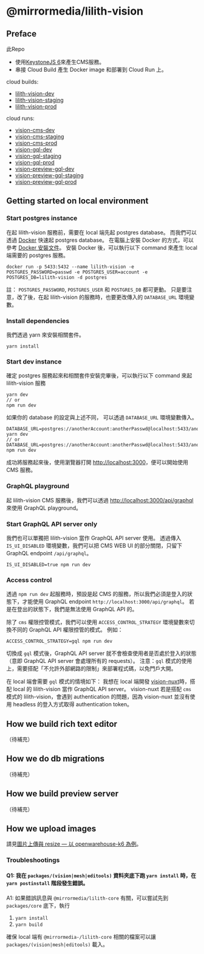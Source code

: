 # @mirrormedia/lilith-vision

## Preface
此Repo
- 使用[KeystoneJS 6](https://keystonejs.com/docs)來產生CMS服務。
- 串接 Cloud Build 產生 Docker image 和部署到 Cloud Run 上。

cloud builds:
- [lilith-vision-dev](https://console.cloud.google.com/cloud-build/triggers;region=global/edit/cc6f0aa7-87dc-4b01-8a45-3a09785a93f8?project=arctic-signer-341307)
- [lilith-vision-staging](https://console.cloud.google.com/cloud-build/triggers;region=global/edit/379c4f27-2495-4b20-bf07-72dfba441b20?project=arctic-signer-341307)
- [lilith-vision-prod](https://console.cloud.google.com/cloud-build/triggers;region=global/edit/379c4f27-2495-4b20-bf07-72dfba441b20?project=arctic-signer-341307)

cloud runs:
- [vision-cms-dev](https://console.cloud.google.com/run/detail/asia-east1/vision-cms-dev?project=arctic-signer-341307)
- [vision-cms-staging](https://console.cloud.google.com/run/detail/asia-east1/vision-cms-staging?project=arctic-signer-341307)
- [vision-cms-prod](https://console.cloud.google.com/run/detail/asia-east1/vision-cms-prod?project=arctic-signer-341307)
- [vision-gql-dev](https://console.cloud.google.com/run/detail/asia-east1/vision-gql-dev?project=arctic-signer-341307)
- [vision-gql-staging](https://console.cloud.google.com/run/detail/asia-east1/vision-gql-staging?project=arctic-signer-341307)
- [vision-gql-prod](https://console.cloud.google.com/run/detail/asia-east1/vision-gql-prod?project=arctic-signer-341307)
- [vision-preview-gql-dev](https://console.cloud.google.com/run/detail/asia-east1/vision-preview-gql-dev?project=arctic-signer-341307)
- [vision-preview-gql-staging](https://console.cloud.google.com/run/detail/asia-east1/vision-preview-gql-staging?project=arctic-signer-341307)
- [vision-preview-gql-prod](https://console.cloud.google.com/run/detail/asia-east1/vision-preview-gql-prod?project=arctic-signer-341307)

## Getting started on local environment
### Start postgres instance
在起 lilith-vision 服務前，需要在 local 端先起 postgres database。
而我們可以透過 [Docker](https://docs.docker.com/) 快速起 postgres database。
在電腦上安裝 Docker 的方式，可以參考 [Docker 安裝文件](https://docs.docker.com/engine/install/)。
安裝 Docker 後，可以執行以下 command 來產生 local 端需要的 postgres 服務。
```
docker run -p 5433:5432 --name lilith-vision -e POSTGRES_PASSWORD=passwd -e POSTGRES_USER=account -e POSTGRES_DB=lilith-vision -d postgres
```

註：
`POSTGRES_PASSWORD`, `POSTGRES_USER` 和 `POSTGRES_DB` 都可更動。
只是要注意，改了後，在起 lilith-vision 的服務時，也要更改傳入的 `DATABASE_URL` 環境變數。

### Install dependencies
我們透過 yarn 來安裝相關套件。
```
yarn install
```

### Start dev instance
確定 postgres 服務起來和相關套件安裝完畢後，可以執行以下 command 來起 lilith-vision 服務
```
yarn dev
// or
npm run dev
```

如果你的 database 的設定與上述不同，
可以透過 `DATABASE_URL` 環境變數傳入。
```
DATABASE_URL=postgres://anotherAccount:anotherPasswd@localhost:5433/anotherDatabase yarn dev
// or
DATABASE_URL=postgres://anotherAccount:anotherPasswd@localhost:5433/anotherDatabase npm run dev
```

成功將服務起來後，使用瀏覽器打開 [http://localhost:3000](http://localhost:3000)，便可以開始使用 CMS 服務。

### GraphQL playground
起 lilith-vision CMS 服務後，我們可以透過 [http://localhost:3000/api/graphql](http://localhost:3000/api/graphql) 來使用 GraphQL playground。

### Start GraphQL API server only
我們也可以單獨把 lilith-vision 當作 GraphQL API server 使用。
透過傳入 `IS_UI_DISABLED` 環境變數，我們可以把 CMS WEB UI 的部分關閉，只留下 GraphQL endpoint `/api/graphql`。
```
IS_UI_DISABLED=true npm run dev
```

### Access control
透過 `npm run dev` 起服務時，預設是起 CMS 的服務，所以我們必須是登入的狀態下，才能使用 GraphQL endpoint `http://localhost:3000/api/graphql`。
若是在登出的狀態下，我們是無法使用 GraphQL API 的。

除了 `cms` 權限控管模式，我們可以使用 `ACCESS_CONTROL_STRATEGY` 環境變數來切換不同的 GraphQL API 權限控管的模式。
例如：
```
ACCESS_CONTROL_STRATEGY=gql npm run dev
```
切換成 `gql` 模式後，GraphQL API server 就不會檢查使用者是否處於登入的狀態（意即 GraphQL API server 會處理所有的 requests）。
注意：`gql` 模式的使用上，需要搭配「不允許外部網路的限制」來部署程式碼，以免門戶大開。

在 local 端會需要 `gql` 模式的情境如下：
我想在 local 端開發 [vision-nuxt](https://github.com/visionproject-org-tw/vision-nuxt)時，搭配 local 的 lilith-vision 當作 GraphQL API server。
vision-nuxt 若是搭配 `cms` 模式的 lilith-vision，會遇到 authentication 的問題，因為 vision-nuxt 並沒有使用 headless 的登入方式取得 authentication token。

## How we build rich text editor
（待補充）

## How we do db migrations
（待補充）

## How we build preview server
（待補充）

## How we upload images
請見[圖片上傳與 resize — 以 openwarehouse-k6 為例](https://paper.dropbox.com/doc/resize-openwarehouse-k6---BgSS7fZlve8ejXyx8NAwLQ0eAg-nEMMAMYOoMLvaaI2bcyBf)。

### Troubleshootings
#### Q1: 我在 `packages/(vision|mesh|editools)` 資料夾底下跑 `yarn install` 時，在 `yarn postinstall` 階段發生錯誤。

A1: 如果錯誤訊息與 `@mirrormedia/lilith-core` 有關，可以嘗試先到 `packages/core` 底下，執行
  1. `yarn install`
  2. `yarn build`

確保 local 端有 `@mirrormedia-/lilith-core` 相關的檔案可以讓 `packages/(vision|mesh|editools)` 載入。
